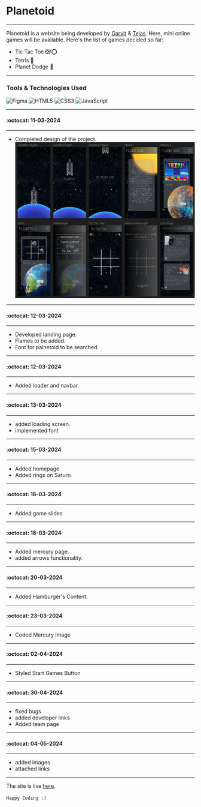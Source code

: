 # Planetoid
---
Planetoid is a website being developed by [Garvit](https://github.com/garvitnegi17) & [Tejas](https://tejasgupta.netlify.app/). Here, mini online games will be available.
Here's the list of games decided so far:
- Tic Tac Toe ❎/⭕
- Tetris 🔳
- Planet Dodge :rocket:

---
### Tools & Technologies Used

![Figma](https://img.shields.io/badge/Figma-2c2e35?style=for-the-badge&logo=figma&logoColor=white) 
![HTML5](https://img.shields.io/badge/HTML5-E34F26?style=for-the-badge&logo=html5&logoColor=white) 
![CSS3](https://img.shields.io/badge/CSS3-1572B6?style=for-the-badge&logo=css3&logoColor=white)
![JavaScript](https://img.shields.io/badge/JavaScript-323330?style=for-the-badge&logo=javascript&logoColor=F7DF1E) 

---
#### :octocat: 11-03-2024
---
- Completed design of the project.
![](Planetoid.png)

---
#### :octocat: 12-03-2024
---
- Developed landing page.
- Flames to be added.
- Font for palnetoid to be searched.

---
#### :octocat: 12-03-2024
---
- Added loader and navbar.

---
#### :octocat: 13-03-2024
---
- added loading screen.
- implemented font

---
#### :octocat: 15-03-2024
---
- Added homepage
- Added rings on Saturn
---
#### :octocat: 16-03-2024
---
- Added game slides
---
#### :octocat: 18-03-2024
---
- Added mercury page.
- added arrows functionality.
---
#### :octocat: 20-03-2024
---
- Added Hamburger's Content.
---
#### :octocat: 23-03-2024
---
- Coded Mercury Image
---
#### :octocat: 02-04-2024
---
- Styled Start Games Button
---
#### :octocat: 30-04-2024
---
- fixed bugs
- added developer links
- Added team page
---
#### :octocat: 04-05-2024
---
- added images
- attached links 
---

The site is live [here](https://garvitnegi17.github.io/planetoid/).

`Happy Coding :)`
